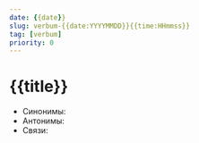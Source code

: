 ```yaml
---
date: {{date}}
slug: verbum-{{date:YYYYMMDD}}{{time:HHmmss}}
tag: [verbum]
priority: 0
---
```

# {{title}}

- Синонимы:
- Антонимы:
- Связи: